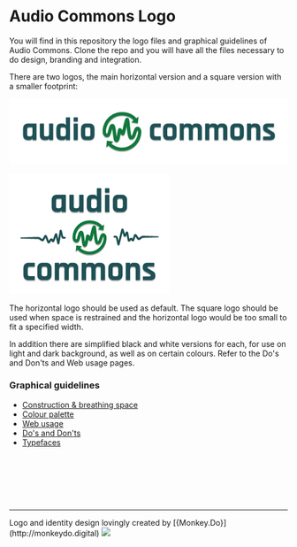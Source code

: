 # Audio Commons Logo

You will find in this repository the logo files and graphical guidelines of Audio Commons.
Clone the repo and you will have all the files necessary to do design, branding and integration.

There are two logos, the main horizontal version and a square version with a smaller footprint:

![](https://github.com/AudioCommons/audio-commons-logo/blob/master/exports/JPEG/audio-commons-logo-horizontal.jpg)

![](https://github.com/AudioCommons/audio-commons-logo/blob/master/exports/JPEG/audio-commons-logo-square.jpg)

The horizontal logo should be used as default.
The square logo should be used when space is restrained and the horizontal logo would be too small to fit a specified width.

In addition there are simplified black and white versions for each, for use on light and dark background, as well as on certain colours. Refer to the Do's and Don'ts and Web usage pages.

### Graphical guidelines

* [Construction & breathing space](https://github.com/AudioCommons/audio-commons-logo/blob/master/guidelines/construction-breathing-space.md)
* [Colour palette](https://github.com/AudioCommons/audio-commons-logo/blob/master/guidelines/colour-palette.md)
* [Web usage](https://github.com/AudioCommons/audio-commons-logo/blob/master/guidelines/web-usage.md)
* [Do's and Don'ts](https://github.com/AudioCommons/audio-commons-logo/blob/master/guidelines/do-donts.md)
* [Typefaces](https://github.com/AudioCommons/audio-commons-logo/blob/master/guidelines/typefaces.md)

<br><br><br><br><br>
<hr>
Logo and identity design lovingly created by [{Monkey.Do}](http://monkeydo.digital)
<img src="http://monkeydo.digital/img/MonkeyDo_logo_4.jpg" height="123">
